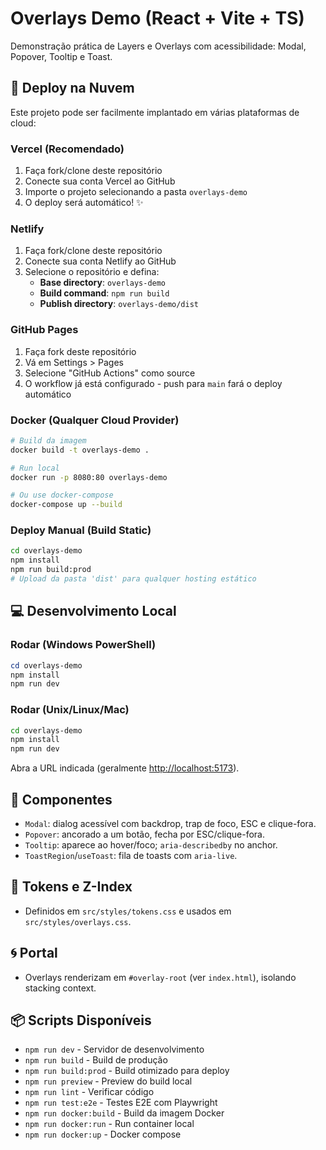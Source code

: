 # Overlays Demo (React + Vite + TS)

Demonstração prática de Layers e Overlays com acessibilidade: Modal, Popover, Tooltip e Toast.

## 🚀 Deploy na Nuvem

Este projeto pode ser facilmente implantado em várias plataformas de cloud:

### Vercel (Recomendado)
1. Faça fork/clone deste repositório
2. Conecte sua conta Vercel ao GitHub
3. Importe o projeto selecionando a pasta `overlays-demo`
4. O deploy será automático! ✨

### Netlify  
1. Faça fork/clone deste repositório
2. Conecte sua conta Netlify ao GitHub
3. Selecione o repositório e defina:
   - **Base directory**: `overlays-demo`
   - **Build command**: `npm run build`
   - **Publish directory**: `overlays-demo/dist`

### GitHub Pages
1. Faça fork deste repositório
2. Vá em Settings > Pages
3. Selecione "GitHub Actions" como source
4. O workflow já está configurado - push para `main` fará o deploy automático

### Docker (Qualquer Cloud Provider)
```bash
# Build da imagem
docker build -t overlays-demo .

# Run local
docker run -p 8080:80 overlays-demo

# Ou use docker-compose
docker-compose up --build
```

### Deploy Manual (Build Static)
```bash
cd overlays-demo
npm install
npm run build:prod
# Upload da pasta 'dist' para qualquer hosting estático
```

## 💻 Desenvolvimento Local

### Rodar (Windows PowerShell)

```powershell
cd overlays-demo
npm install
npm run dev
```

### Rodar (Unix/Linux/Mac)

```bash
cd overlays-demo
npm install  
npm run dev
```

Abra a URL indicada (geralmente <http://localhost:5173>).

## 🧩 Componentes

- `Modal`: dialog acessível com backdrop, trap de foco, ESC e clique-fora.
- `Popover`: ancorado a um botão, fecha por ESC/clique-fora.
- `Tooltip`: aparece ao hover/foco; `aria-describedby` no anchor.
- `ToastRegion`/`useToast`: fila de toasts com `aria-live`.

## 🎨 Tokens e Z-Index

- Definidos em `src/styles/tokens.css` e usados em `src/styles/overlays.css`.

## 🌀 Portal

- Overlays renderizam em `#overlay-root` (ver `index.html`), isolando stacking context.

## 📦 Scripts Disponíveis

- `npm run dev` - Servidor de desenvolvimento
- `npm run build` - Build de produção  
- `npm run build:prod` - Build otimizado para deploy
- `npm run preview` - Preview do build local
- `npm run lint` - Verificar código
- `npm run test:e2e` - Testes E2E com Playwright
- `npm run docker:build` - Build da imagem Docker
- `npm run docker:run` - Run container local
- `npm run docker:up` - Docker compose
